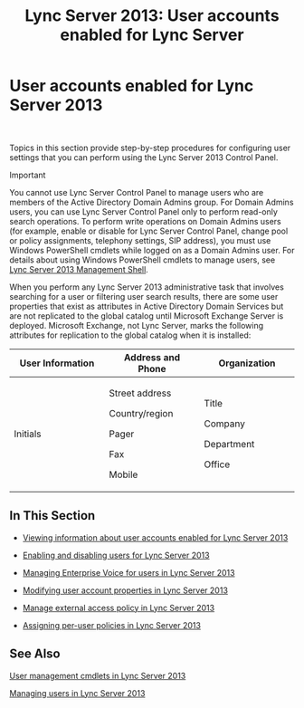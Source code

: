 ﻿---
title: 'Lync Server 2013: User accounts enabled for Lync Server'
TOCTitle: User accounts enabled for Lync Server 2013
ms:assetid: 8021087e-5084-4a39-9fef-ab9376c6d371
ms:mtpsurl: https://technet.microsoft.com/en-us/library/Gg182543(v=OCS.15)
ms:contentKeyID: 48184651
ms.date: 07/23/2014
mtps_version: v=OCS.15
---

# User accounts enabled for Lync Server 2013

 


Topics in this section provide step-by-step procedures for configuring user settings that you can perform using the Lync Server 2013 Control Panel.


> [!IMPORTANT]
> You cannot use Lync Server Control Panel to manage users who are members of the Active Directory Domain Admins group. For Domain Admins users, you can use Lync Server Control Panel only to perform read-only search operations. To perform write operations on Domain Admins users (for example, enable or disable for Lync Server Control Panel, change pool or policy assignments, telephony settings, SIP address), you must use Windows PowerShell cmdlets while logged on as a Domain Admins user. For details about using Windows PowerShell cmdlets to manage users, see <A href="https://technet.microsoft.com/en-us/library/gg398474(v=ocs.15)">Lync Server 2013 Management Shell</A>.



When you perform any Lync Server 2013 administrative task that involves searching for a user or filtering user search results, there are some user properties that exist as attributes in Active Directory Domain Services but are not replicated to the global catalog until Microsoft Exchange Server is deployed. Microsoft Exchange, not Lync Server, marks the following attributes for replication to the global catalog when it is installed:


<table>
<colgroup>
<col style="width: 33%" />
<col style="width: 33%" />
<col style="width: 33%" />
</colgroup>
<thead>
<tr class="header">
<th>User Information</th>
<th>Address and Phone</th>
<th>Organization</th>
</tr>
</thead>
<tbody>
<tr class="odd">
<td><p>Initials</p></td>
<td><p>Street address</p>
<p>Country/region</p>
<p>Pager</p>
<p>Fax</p>
<p>Mobile</p></td>
<td><p>Title</p>
<p>Company</p>
<p>Department</p>
<p>Office</p></td>
</tr>
</tbody>
</table>


## In This Section

  - [Viewing information about user accounts enabled for Lync Server 2013](lync-server-2013-viewing-information-about-user-accounts-enabled-for-lync-server.md)

  - [Enabling and disabling users for Lync Server 2013](lync-server-2013-enabling-and-disabling-users-for-lync-server.md)

  - [Managing Enterprise Voice for users in Lync Server 2013](lync-server-2013-managing-enterprise-voice-for-users.md)

  - [Modifying user account properties in Lync Server 2013](lync-server-2013-modifying-user-account-properties.md)

  - [Manage external access policy in Lync Server 2013](lync-server-2013-manage-external-access-policy-for-your-organization.md)

  - [Assigning per-user policies in Lync Server 2013](lync-server-2013-assigning-per-user-policies.md)

## See Also


[User management cmdlets in Lync Server 2013](https://technet.microsoft.com/en-us/library/gg398677\(v=ocs.15\))  


[Managing users in Lync Server 2013](lync-server-2013-managing-users-in-lync-server.md)

